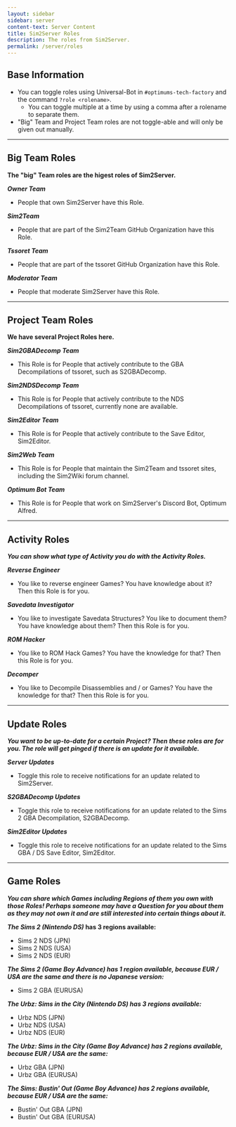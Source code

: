 ```yaml
---
layout: sidebar
sidebar: server
content-text: Server Content
title: Sim2Server Roles
description: The roles from Sim2Server.
permalink: /server/roles
---
```


## Base Information
- You can toggle roles using Universal-Bot in `#optimums-tech-factory` and the command `?role <rolename>`.
    - You can toggle multiple at a time by using a comma after a rolename to separate them.
- "Big" Team and Project Team roles are not toggle-able and will only be given out manually.

---

## Big Team Roles
**The "big" Team roles are the higest roles of Sim2Server.**

***Owner Team***
- People that own Sim2Server have this Role.

***Sim2Team***
- People that are part of the Sim2Team GitHub Organization have this Role.

***Tssoret Team***
- People that are part of the tssoret GitHub Organization have this Role.

***Moderator Team***
- People that moderate Sim2Server have this Role.

---

## Project Team Roles
**We have several Project Roles here.**

***Sim2GBADecomp Team***
- This Role is for People that actively contribute to the GBA Decompilations of tssoret, such as S2GBADecomp.

***Sim2NDSDecomp Team***
- This Role is for People that actively contribute to the NDS Decompilations of tssoret, currently none are available.

***Sim2Editor Team***
- This Role is for People that actively contribute to the Save Editor, Sim2Editor.

***Sim2Web Team***
- This Role is for People that maintain the Sim2Team and tssoret sites, including the Sim2Wiki forum channel.

***Optimum Bot Team***
- This Role is for People that work on Sim2Server's Discord Bot, Optimum Alfred.

---

## Activity Roles
***You can show what type of Activity you do with the Activity Roles.***

***Reverse Engineer***
- You like to reverse engineer Games? You have knowledge about it? Then this Role is for you.

***Savedata Investigator***
- You like to investigate Savedata Structures? You like to document them? You have knowledge about them? Then this Role is for you.

***ROM Hacker***
- You like to ROM Hack Games? You have the knowledge for that? Then this Role is for you.

***Decomper***
- You like to Decompile Disassemblies and / or Games? You have the knowledge for that? Then this Role is for you.

---

## Update Roles
***You want to be up-to-date for a certain Project? Then these roles are for you. The role will get pinged if there is an update for it available.***

***Server Updates***
- Toggle this role to receive notifications for an update related to Sim2Server.

***S2GBADecomp Updates***
- Toggle this role to receive notifications for an update related to the Sims 2 GBA Decompilation, S2GBADecomp.

***Sim2Editor Updates***
- Toggle this role to receive notifications for an update related to the Sims GBA / DS Save Editor, Sim2Editor.

---

## Game Roles
***You can share which Games including Regions of them you own with those Roles! Perhaps someone may have a Question for you about them as they may not own it and are still interested into certain things about it.***

***The Sims 2 (Nintendo DS)* has 3 regions available:**
- Sims 2 NDS (JPN)
- Sims 2 NDS (USA)
- Sims 2 NDS (EUR)

***The Sims 2 (Game Boy Advance) has 1 region available, because EUR / USA are the same and there is no Japanese version:***
- Sims 2 GBA (EURUSA)

***The Urbz: Sims in the City (Nintendo DS) has 3 regions available:***
- Urbz NDS (JPN)
- Urbz NDS (USA)
- Urbz NDS (EUR)

***The Urbz: Sims in the City (Game Boy Advance) has 2 regions available, because EUR / USA are the same:***
- Urbz GBA (JPN)
- Urbz GBA (EURUSA)

***The Sims: Bustin' Out (Game Boy Advance) has 2 regions available, because EUR / USA are the same:***
- Bustin' Out GBA (JPN)
- Bustin' Out GBA (EURUSA)